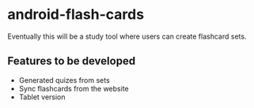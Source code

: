 android-flash-cards
===================
Eventually this will be a study tool where users can create flashcard sets.

Features to be developed
------------------------
* Generated quizes from sets
* Sync flashcards from the website
* Tablet version
